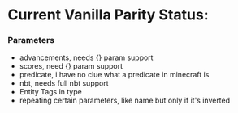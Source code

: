 # Current Vanilla Parity Status:

### Parameters
 - advancements, needs {} param support
 - scores, need {} param support
 - predicate, i have no clue what a predicate in minecraft is
 - nbt, needs full nbt support
 - Entity Tags in type
 - repeating certain parameters, like name but only if it's inverted

